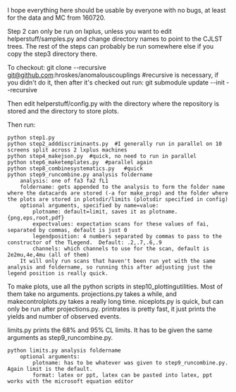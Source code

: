 I hope everything here should be usable by everyone with no bugs, at least for the data and MC from 160720.

Step 2 can only be run on lxplus, unless you want to edit helperstuff/samples.py and change directory names to point to the CJLST trees.  The rest of the steps can probably be run somewhere else if you copy the step3 directory there.

To checkout:
git clone --recursive git@github.com:hroskes/anomalouscouplings
#recursive is necessary, if you didn't do it, then after it's checked out run:
git submodule update --init --recursive


Then edit helperstuff/config.py with the directory where the repository is stored and the directory to store plots.

Then run:

```
python step1.py
python step2_adddiscriminants.py  #I generally run in parallel on 10 screens split across 2 lxplus machines
python step4_makejson.py  #quick, no need to run in parallel
python step6_maketemplates.py  #parallel again
python step8_combinesystematics.py   #quick
python step9_runcombine.py analysis foldername
    analysis: one of fa3 fa2 fL1
    foldername: gets appended to the analysis to form the folder name where the datacards are stored (-a for make_prop) and the folder where the plots are stored in plotsdir/limits (plotsdir specified in config)
    optional arguments, specified by name=value:
        plotname: default=limit, saves it as plotname.{png,eps,root,pdf}
        expectvalues: expectation scans for these values of fai, separated by commas, default is just 0
        legendposition: 4 numbers separated by commas to pass to the constructor of the TLegend.  Default: .2,.7,.6,.9
        channels: which channels to use for the scan, default is 2e2mu,4e,4mu (all of them)
    It will only run scans that haven't been run yet with the same analysis and foldername, so running this after adjusting just the legend position is really quick.
```

To make plots, use all the python scripts in step10_plottingutilities.  Most of them take no arguments.  projections.py takes a while, and makecontrolplots.py takes a really long time.  niceplots.py is quick, but can only be run after projections.py.  printrates is pretty fast, it just prints the yields and number of observed events.

limits.py prints the 68% and 95% CL limits.  It has to be given the same arguments as step9_runcombine.py.

```
python limits.py analysis foldername
    optional arguments:
        plotname: has to be whatever was given to step9_runcombine.py.  Again limit is the default.
        format: latex or ppt, latex can be pasted into latex, ppt works with the microsoft equation editor
```
